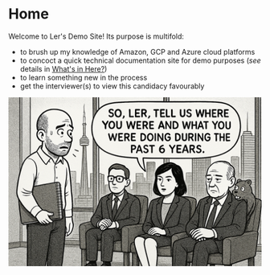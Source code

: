 # Home  

Welcome to Ler's Demo Site! Its purpose is multifold:
 
- to brush up my knowledge of Amazon, GCP and Azure cloud platforms
- to concoct a quick technical documentation site for demo purposes (*see* details in [What's in Here?](whatsinhere.md))
- to learn something new in the process
- get the interviewer(s) to view this candidacy favourably 


![Interview illustration - image as seen by my inner eye, during an 'internal dialog'](img/OPS_interview.png)
 

















